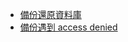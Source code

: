 - [備份還原資料庫](https://learn.microsoft.com/zh-tw/azure/azure-sql-edge/backup-restore)
- [備份遇到 access denied](https://learn.microsoft.com/zh-tw/azure/azure-sql-edge/backup-restore)
